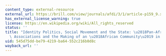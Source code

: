 ```yaml
---
content_type: external-resource
external_url: https://brill.com/view/journals/afdi/3/1/article-p159_9.xml
has_external_license_warning: true
license: https://en.wikipedia.org/wiki/All_rights_reserved
status: ''
title: "Identity Politics, Social Movement and the State: \u2018Pan-African\u2019\
  \ Associations and the Making of an \u2018African Community\u2019 in Belgium"
uid: 545d75dd-be79-4219-ba64-552c216b0d8c
wayback_url: ''
---
```


